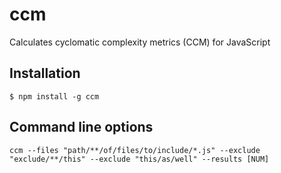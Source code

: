# ccm

Calculates cyclomatic complexity metrics (CCM) for JavaScript

## Installation
```
$ npm install -g ccm
```

## Command line options
```
ccm --files "path/**/of/files/to/include/*.js" --exclude "exclude/**/this" --exclude "this/as/well" --results [NUM]
```


